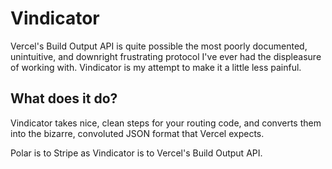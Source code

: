 # Vindicator

Vercel's Build Output API is quite possible the most poorly documented, unintuitive, and downright frustrating protocol I've ever had the displeasure of working with. Vindicator is my attempt to make it a little less painful.

## What does it do?

Vindicator takes nice, clean steps for your routing code, and converts them into the bizarre, convoluted JSON format that Vercel expects.

Polar is to Stripe as Vindicator is to Vercel's Build Output API.
